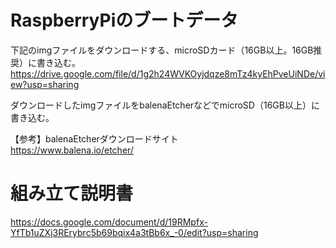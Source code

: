 # RaspberryPiのブートデータ  
下記のimgファイルをダウンロードする、microSDカード（16GB以上。16GB推奨）に書き込む。  
https://drive.google.com/file/d/1g2h24WVKOyjdqze8mTz4kyEhPveUiNDe/view?usp=sharing

ダウンロードしたimgファイルをbalenaEtcherなどでmicroSD（16GB以上）に書き込む。
  
【参考】balenaEtcherダウンロードサイト  
https://www.balena.io/etcher/

# 組み立て説明書  
https://docs.google.com/document/d/19RMpfx-YfTb1uZXj3RErybrc5b69bqix4a3tBb6x_-0/edit?usp=sharing
